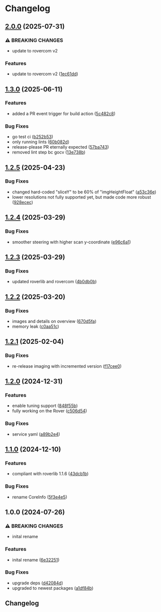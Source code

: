 # Changelog

## [2.0.0](https://github.com/VU-ASE/imaging/compare/v1.3.0...v2.0.0) (2025-07-31)


### ⚠ BREAKING CHANGES

* update to rovercom v2

### Features

* update to rovercom v2 ([1ec61dd](https://github.com/VU-ASE/imaging/commit/1ec61dd39cadf35c34bfeaa8907f1e46f056d06b))

## [1.3.0](https://github.com/VU-ASE/imaging/compare/v1.2.5...v1.3.0) (2025-06-11)


### Features

* added a PR event trigger for build action ([5c482c8](https://github.com/VU-ASE/imaging/commit/5c482c8809767d889b968f6330561fccb8152702))


### Bug Fixes

* go test ci ([b252b53](https://github.com/VU-ASE/imaging/commit/b252b53f4bd1e7c1321de292e98fedd54b50a249))
* only running lints ([60b082d](https://github.com/VU-ASE/imaging/commit/60b082d1b05f2dfeac96cd7fedfd98ad2c86220e))
* release-please PR eternally expected ([57ba743](https://github.com/VU-ASE/imaging/commit/57ba74375dbd0e30d48c40b29b7c5c3a373d8a51))
* removed lint step bc gocv ([13e738b](https://github.com/VU-ASE/imaging/commit/13e738b64685ccb4a001cd78544f2b21e110b0f2))

## [1.2.5](https://github.com/VU-ASE/imaging/compare/v1.2.4...v1.2.5) (2025-04-23)


### Bug Fixes

* changed hard-coded "sliceY" to be 60% of "imgHeightFloat" ([a53c36e](https://github.com/VU-ASE/imaging/commit/a53c36ed9e38031cff6b3b0cc863feb66edd9ef3))
* lower resolutions not fully supported yet, but made code more robust ([928ecec](https://github.com/VU-ASE/imaging/commit/928ecececd1b2e446fa03d767a389f1a755c5a34))

## [1.2.4](https://github.com/VU-ASE/imaging/compare/v1.2.3...v1.2.4) (2025-03-29)


### Bug Fixes

* smoother steering with higher scan y-coordinate ([e96c6a1](https://github.com/VU-ASE/imaging/commit/e96c6a10f833aa2a44b4642b5ee33e9cc378f915))

## [1.2.3](https://github.com/VU-ASE/imaging/compare/v1.2.2...v1.2.3) (2025-03-29)


### Bug Fixes

* updated roverlib and rovercom ([4b0db0b](https://github.com/VU-ASE/imaging/commit/4b0db0bc1be6648804fe1a416078c15b074e99a0))

## [1.2.2](https://github.com/VU-ASE/imaging/compare/v1.2.1...v1.2.2) (2025-03-20)


### Bug Fixes

* images and details on overview ([670d5fa](https://github.com/VU-ASE/imaging/commit/670d5faafcf42a7ecc8ad92bce728831a63f3c74))
* memory leak ([c0aa51c](https://github.com/VU-ASE/imaging/commit/c0aa51c99745ef4da939abad611c1afe61b90acd))

## [1.2.1](https://github.com/VU-ASE/imaging/compare/v1.2.0...v1.2.1) (2025-02-04)


### Bug Fixes

* re-release imaging with incremented version ([f17cee0](https://github.com/VU-ASE/imaging/commit/f17cee0c658e67809b63099ccd1d4d0df465af90))

## [1.2.0](https://github.com/VU-ASE/imaging/compare/v1.1.0...v1.2.0) (2024-12-31)


### Features

* enable tuning support ([848f55b](https://github.com/VU-ASE/imaging/commit/848f55bd4efe548b4d8ebd102271b4afcc8a67f8))
* fully working on the Rover ([c506d54](https://github.com/VU-ASE/imaging/commit/c506d5471b272e00de6e5acaa9c4d2a109f618dd))


### Bug Fixes

* service yaml ([a89b2e4](https://github.com/VU-ASE/imaging/commit/a89b2e45123de304a781c8a16b86d3662aaa5cca))

## [1.1.0](https://github.com/VU-ASE/imaging/compare/v1.0.0...v1.1.0) (2024-12-10)


### Features

* compliant with roverlib 1.1.6 ([43dcb1b](https://github.com/VU-ASE/imaging/commit/43dcb1b1d021ed6f166d152bb311e65e72b11913))


### Bug Fixes

* rename CoreInfo ([5f3e4e5](https://github.com/VU-ASE/imaging/commit/5f3e4e50d1f2a4516b5959e55488e285f1cb4cd4))

## 1.0.0 (2024-07-26)


### ⚠ BREAKING CHANGES

* inital rename

### Features

* inital rename ([6e32251](https://github.com/VU-ASE/imaging/commit/6e32251460d66a788bbf800100857ff1157c98a0))


### Bug Fixes

* upgrade deps ([d42084d](https://github.com/VU-ASE/imaging/commit/d42084da28612c84790417e113f1ddd8d178efdc))
* upgraded to newest packages ([a1df84b](https://github.com/VU-ASE/imaging/commit/a1df84bd8449609310c3ae3df9a7b1168aca885d))

## Changelog
